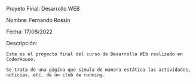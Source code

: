 

Proyeto Final: Desarrollo WEB

Nombre: Fernando Rossin

Fecha: 17/08/2022

Descripción:

    Este es el proyecto final del curso de Desarrollo WEb realizado en CoderHouse.

    Se trata de una página que simula de manera estática las actividades, noticias, etc. de un club de running.  